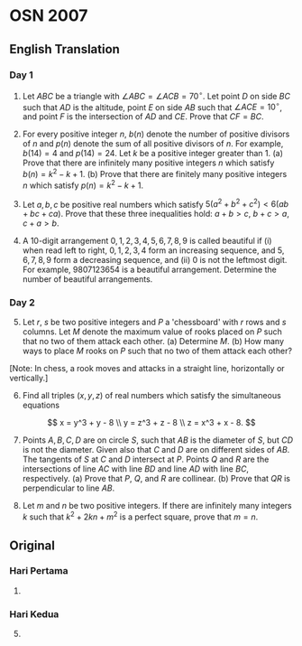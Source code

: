 # OSN 2007

## English Translation

### Day 1

1. Let $ABC$ be a triangle with $\angle ABC=\angle ACB=70^{\circ}$. Let point $D$ on side $BC$ such that $AD$ is the altitude, point $E$ on side $AB$ such that $\angle ACE=10^{\circ}$, and point $F$ is the intersection of $AD$ and $CE$. Prove that $CF=BC$.

2. For every positive integer $n$, $b(n)$ denote the number of positive divisors of $n$ and $p(n)$ denote the sum of all positive divisors of $n$. For example, $b(14)=4$ and $p(14)=24$. Let $k$ be a positive integer greater than $1$.
(a) Prove that there are infinitely many positive integers $n$ which satisfy $b(n)=k^2-k+1$.
(b) Prove that there are finitely many positive integers $n$ which satisfy $p(n)=k^2-k+1$.

3. Let $a,b,c$ be positive real numbers which satisfy $5(a^2+b^2+c^2)<6(ab+bc+ca)$. Prove that these three inequalities hold: $a+b>c$, $b+c>a$, $c+a>b$.

4. A 10-digit arrangement $0,1,2,3,4,5,6,7,8,9$ is called beautiful if (i) when read left to right, $0,1,2,3,4$ form an increasing sequence, and $5,6,7,8,9$ form a decreasing sequence, and (ii) $0$ is not the leftmost digit. For example, $9807123654$ is a beautiful arrangement. Determine the number of beautiful arrangements.

### Day 2

5. Let $r$, $s$ be two positive integers and $P$ a 'chessboard' with $r$ rows and $s$ columns. Let $M$ denote the maximum value of rooks placed on $P$ such that no two of them attack each other.
(a) Determine $M$.
(b) How many ways to place $M$ rooks on $P$ such that no two of them attack each other?

[Note: In chess, a rook moves and attacks in a straight line, horizontally or vertically.]

6. Find all triples $(x,y,z)$ of real numbers which satisfy the simultaneous equations

$$ x = y^3 + y - 8 \\
y = z^3 + z - 8 \\
z = x^3 + x - 8. $$

7. Points $A,B,C,D$ are on circle $S$, such that $AB$ is the diameter of $S$, but $CD$ is not the diameter. Given also that $C$ and $D$ are on different sides of $AB$. The tangents of $S$ at $C$ and $D$ intersect at $P$. Points $Q$ and $R$ are the intersections of line $AC$ with line $BD$ and line $AD$ with line $BC$, respectively.
(a) Prove that $P$, $Q$, and $R$ are collinear.
(b) Prove that $QR$ is perpendicular to line $AB$.

8. Let $m$ and $n$ be two positive integers. If there are infinitely many integers $k$ such that $k^2+2kn+m^2$ is a perfect square, prove that $m=n$.

## Original

### Hari Pertama

1.

### Hari Kedua

5. 